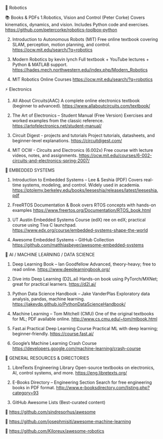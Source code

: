 🔧 Robotics

📚 Books & PDFs
1.Robotics, Vision and Control (Peter Corke)
Covers kinematics, dynamics, and vision.
Includes Python code and exercises.
https://github.com/petercorke/robotics-toolbox-python


2. Introduction to Autonomous Robots (MIT)
Free online textbook covering SLAM, perception, motion planning, and control.
https://ocw.mit.edu/search/?q=robotics


3. Modern Robotics by kevin lynch
Full textbook + YouTube lectures + Python & MATLAB support.
https://hades.mech.northwestern.edu/index.php/Modern_Robotics


4. MIT Robotics Online Courses 
https://ocw.mit.edu/search/?q=robotics


⚡ Electronics


1. All About Circuits(AAC)
A complete online electronics textbook (beginner to advanced).
https://www.allaboutcircuits.com/textbook/


2. The Art of Electronics – Student Manual (Free Version)
Exercises and worked examples from the classic reference.
https://artofelectronics.net/student-manual/


3. Circuit Digest - projects and tutorials 
Project tutorials, datasheets, and beginner-level explanations.
https://circuitdigest.com/


4. MIT OCW - Circuits and Electronics (6.002x)
Free course with lecture videos, notes, and assignments.
https://ocw.mit.edu/courses/6-002-circuits-and-electronics-spring-2007/



🔌 EMBEDDED SYSTEMS


1. Introduction to Embedded Systems – Lee & Seshia (PDF)
Covers real-time systems, modeling, and control.
Widely used in academia.
 https://ptolemy.berkeley.edu/books/leeseshia/releases/latest/leeseshia.pdf


2. FreeRTOS Documentation & Book
overs RTOS concepts with hands-on examples
 https://www.freertos.org/Documentation/RTOS_book.html


3. UT Austin Embedded Systems Course (edX)
ree on edX; practical course using Tiva C launchpad.
 https://www.edx.org/course/embedded-systems-shape-the-world


4. Awesome Embedded Systems – GitHub Collection
 https://github.com/matthiasbeyer/awesome-embedded-systems



🧠 AI / MACHINE LEARNING / DATA SCIENCE


1. Deep Learning Book – Ian Goodfellow
Advanced, theory-heavy; free to read online.
 https://www.deeplearningbook.org/


2. Dive into Deep Learning (D2L.ai)
Hands-on book using PyTorch/MXNet; great for practical learners.
 https://d2l.ai/


3. Python Data Science Handbook – Jake VanderPlas
Exploratory data analysis, pandas, machine learning.
 https://jakevdp.github.io/PythonDataScienceHandbook/


4. Machine Learning – Tom Mitchell (CMU)
One of the original textbooks for ML; PDF available online.
 http://www.cs.cmu.edu/~tom/mlbook.html


5. Fast.ai Practical Deep Learning Course
Practical ML with deep learning; beginner-friendly.
 https://course.fast.ai/


6. Google’s Machine Learning Crash Course
 https://developers.google.com/machine-learning/crash-course



🧰 GENERAL RESOURCES & DIRECTORIES


1. LibreTexts Engineering Library
Open-source textbooks on electronics, AI, control systems, and more.
 https://eng.libretexts.org/


2. E-Books Directory – Engineering Section
Search for free engineering books in PDF format.
 http://www.e-booksdirectory.com/listing.php?category=93


3. GitHub Awesome Lists (Best-curated content)

🔗 https://github.com/sindresorhus/awesome

🔗 https://github.com/josephmisiti/awesome-machine-learning

🔗 https://github.com/Kiloreux/awesome-robotics